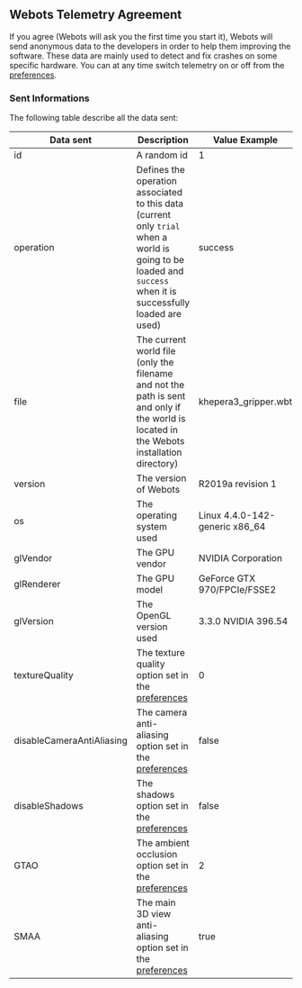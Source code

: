 ## Webots Telemetry Agreement

If you agree (Webots will ask you the first time you start it), Webots will send anonymous data to the developers in order to help them improving the software.
These data are mainly used to detect and fix crashes on some specific hardware.
You can at any time switch telemetry on or off from the [preferences](preferences.md#general).

### Sent Informations
The following table describe all the data sent:

| Data sent                 | Description                                                                                                                                                   | Value Example                  |
| ------------------------- | ------------------------------------------------------------------------------------------------------------------------------------------------------------- | ------------------------------ |
| id                        | A random id                                                                                                                                                   | 1                              |
| operation                 | Defines the operation associated to this data (current only `trial` when a world is going to be loaded and `success` when it is successfully loaded are used) | success                        |
| file                      | The current world file (only the filename and not the path is sent and only if the world is located in the Webots installation directory)                     | khepera3_gripper.wbt           |
| version                   | The version of Webots                                                                                                                                         | R2019a revision 1              |
| os                        | The operating system used                                                                                                                                     | Linux 4.4.0-142-generic x86_64 |
| glVendor                  | The GPU vendor                                                                                                                                                | NVIDIA Corporation             |
| glRenderer                | The GPU model                                                                                                                                                 | GeForce GTX 970/FPCIe/FSSE2    |
| glVersion                 | The OpenGL version used                                                                                                                                       | 3.3.0 NVIDIA 396.54            |
| textureQuality            | The texture quality option set in the [preferences](preferences.md#opengl)                                                                                    | 0                              |
| disableCameraAntiAliasing | The camera anti-aliasing option set in the [preferences](preferences.md#opengl)                                                                               | false                          |
| disableShadows            | The shadows option set in the [preferences](preferences.md#opengl)                                                                                            | false                          |
| GTAO                      | The ambient occlusion option set in the [preferences](preferences.md#opengl)                                                                                  | 2                              |
| SMAA                      | The main 3D view anti-aliasing option set in the [preferences](preferences.md#opengl)                                                                         | true                           |
